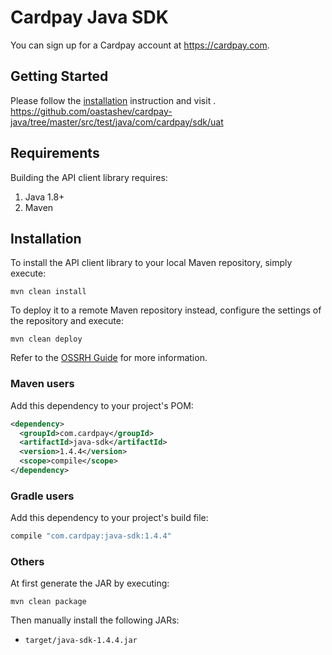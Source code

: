 # Cardpay Java SDK

You can sign up for a Cardpay account at https://cardpay.com.

## Getting Started

Please follow the [installation](#installation) instruction and visit []().
https://github.com/oastashev/cardpay-java/tree/master/src/test/java/com/cardpay/sdk/uat

## Requirements

Building the API client library requires:
1. Java 1.8+
2. Maven

## Installation

To install the API client library to your local Maven repository, simply execute:

```shell
mvn clean install
```

To deploy it to a remote Maven repository instead, configure the settings of the repository and execute:

```shell
mvn clean deploy
```

Refer to the [OSSRH Guide](http://central.sonatype.org/pages/ossrh-guide.html) for more information.

### Maven users

Add this dependency to your project's POM:

```xml
<dependency>
  <groupId>com.cardpay</groupId>
  <artifactId>java-sdk</artifactId>
  <version>1.4.4</version>
  <scope>compile</scope>
</dependency>
```

### Gradle users

Add this dependency to your project's build file:

```groovy
compile "com.cardpay:java-sdk:1.4.4"
```

### Others

At first generate the JAR by executing:

```shell
mvn clean package
```

Then manually install the following JARs:

* `target/java-sdk-1.4.4.jar`

